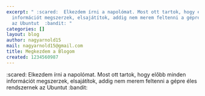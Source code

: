 ```yaml
---
excerpt: " :scared:  Elkezdem írni a napolómat. Most ott tartok, hogy előbb minden
  információt megszerzek, elsajátítok, addig nem merem feltenni a gépre éles rendszernek
  az Ubuntut  :bandit: "
categories: []
layout: blog
author: nagyarnold15
mail: nagyarnold15@gmail.com
title: Megkezdem a Blogom
created: 1234560987
---
```

 :scared:  Elkezdem írni a napolómat. Most ott tartok, hogy előbb minden információt megszerzek, elsajátítok, addig nem merem feltenni a gépre éles rendszernek az Ubuntut  :bandit: 
